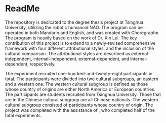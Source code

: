 # ReadMe
The repository is dedicated to the degree thesis project at Tsinghua University, utilizing the robotic humanoid NAO. The program can be operated in both Mandarin and English, and was created with Choregraphe. The program is heavily based on the work of Dr. Xin Lei. The key contribution of this project is to extend to a newly-revised comprehensive framework with four different attributional styles, and the inclusion of the cultural comparison. The attributional styles are described as external-independent, internal-independent, external-dependent, and internal-dependent, respectively. 

The experiment recruited one-hundred-and-twenty-eight participants in total. The participants were divided into two cultural subgroups, an eastern and a western one. The western cultural subgroup is defined as those whose country of origins are either North America or European countries. The participants are students recruited from Tsinghua University. Those that are in the Chinese cultural subgroup are all Chinese nationals. The western cultural subgroup consisted of participants whose country of origin. The project was completed with the assistance of , who completed half of the total experiments.

